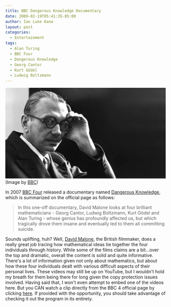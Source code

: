 ```yaml
---
title: BBC Dangerous Knowledge Documentary
date: 2009-02-19T05:41:35-05:00
author: Ian Luke Kane
layout: post
categories:
  - Entertainment
tags:
  - Alan Turing
  - BBC Four
  - Dangerous Knowledge
  - Georg Cantor
  - Kurt Gödel
  - Ludwig Boltzmann
---
```


![(BBC)](/assets/godel.jpg)  
(Image by [BBC](http://www.bbc.co.uk/programmes/b00dshx3))

In 2007 [BBC Four](http://www.bbc.co.uk/bbcfour) released a documentary
named
[Dangerous Knowledge](http://www.bbc.co.uk/bbcfour/documentaries/features/dangerous-knowledge.shtml),
which is summarized on the official page as follows:

> In this one-off documentary, David Malone looks at
> four brilliant mathematicians - Georg Cantor, Ludwig Boltzmann, Kurt
> Gödel and Alan Turing - whose genius has profoundly affected us, but
> which tragically drove them insane and eventually led to them all
> committing suicide.

Sounds uplifting, huh? Well,
[David Malone](http://en.wikipedia.org/wiki/David_Malone_(independent_filmmaker)),
the British filmmaker, does a really great job tracing how mathematical
ideas tie together the four individuals through history. While some of
the films claims are a bit...over the top and dramatic, overall the
content is solid and quite informative. There's a lot of information
given not only about mathematics, but about how these four individuals
dealt with various difficult aspects of their personal lives. These
videos may still be up on YouTube, but I wouldn't hold my breath for
them being there for long given the copy protection issues involved.
Having said that, I won't even attempt to embed one of the videos here.
But you CAN watch a clip directly from the BBC 4 official page by
clicking
[here](http://www.bbc.co.uk/mediaselector/check/bbcfour/media/dangerous_clip2?size=16x9&bgc=C0C0C0&nbram=1&bbram=1).
If provided with the opportunity, you should take advantage of checking
it out the program in its entirety.